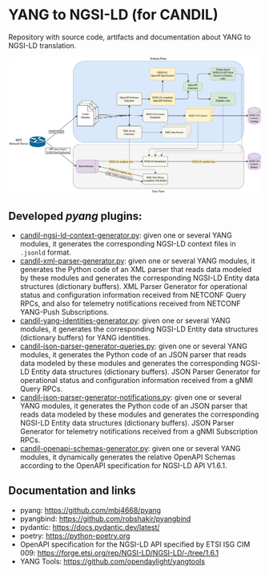 # YANG to NGSI-LD (for CANDIL)
Repository with source code, artifacts and documentation about YANG to NGSI-LD translation.

![](resources/images/YANG-to-NGSI-LD-translation.png)

## Developed _pyang_ plugins:
- [candil-ngsi-ld-context-generator.py](yang/pyang/candil-ngsi-ld-context-generator.py): given one or several YANG modules, it generates the corresponding NGSI-LD context files in ```.jsonld``` format.
- [candil-xml-parser-generator.py](yang/pyang/candil-xml-parser-generator.py): given one or several YANG modules, it generates the Python code of an XML parser that reads data modeled by these modules and generates the corresponding NGSI-LD Entity data structures (dictionary buffers). XML Parser Generator for operational status and configuration information received from NETCONF Query RPCs, and also for telemetry notifications received from NETCONF YANG-Push Subscriptions.
- [candil-yang-identities-generator.py](yang/pyang/candil-yang-identities-generator.py): given one or several YANG modules, it generates the corresponding NGSI-LD Entity data structures (dictionary buffers) for YANG identities.
- [candil-json-parser-generator-queries.py](yang/pyang/candil-json-parser-generator-queries.py): given one or several YANG modules, it generates the Python code of an JSON parser that reads data modeled by these modules and generates the corresponding NGSI-LD Entity data structures (dictionary buffers). JSON Parser Generator for operational status and configuration information received from a gNMI Query RPCs.
- [candil-json-parser-generator-notifications.py](yang/pyang/candil-json-parser-generator-notifications.py): given one or several YANG modules, it generates the Python code of an JSON parser that reads data modeled by these modules and generates the corresponding NGSI-LD Entity data structures (dictionary buffers). JSON Parser Generator for telemetry notifications received from a gNMI Subscription RPCs.
- [candil-openapi-schemas-generator.py](yang/pyang/candil-openapi-schemas-generator.py): given one or several YANG modules, it dynamically generates the relative OpenAPI Schemas according to the OpenAPI specification for NGSI-LD API V1.6.1.
  
## Documentation and links
- pyang: https://github.com/mbj4668/pyang
- pyangbind: https://github.com/robshakir/pyangbind
- pydantic: https://docs.pydantic.dev/latest/
- poetry: https://python-poetry.org
- OpenAPI specification for the NGSI-LD API specified by ETSI ISG CIM 009: https://forge.etsi.org/rep/NGSI-LD/NGSI-LD/-/tree/1.6.1
- YANG Tools: https://github.com/opendaylight/yangtools
